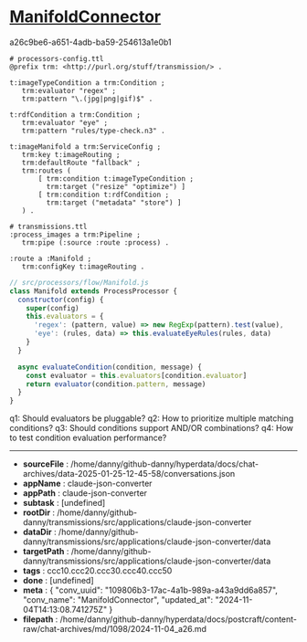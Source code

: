 # [ManifoldConnector](https://claude.ai/chat/109806b3-17ac-4a1b-989a-a43a9dd6a857)

a26c9be6-a651-4adb-ba59-254613a1e0b1

 ```turtle
# processors-config.ttl
@prefix trm: <http://purl.org/stuff/transmission/> .

t:imageTypeCondition a trm:Condition ;
    trm:evaluator "regex" ;
    trm:pattern "\.(jpg|png|gif)$" .

t:rdfCondition a trm:Condition ;
    trm:evaluator "eye" ;
    trm:pattern "rules/type-check.n3" .

t:imageManifold a trm:ServiceConfig ;
    trm:key t:imageRouting ;
    trm:defaultRoute "fallback" ;
    trm:routes (
        [ trm:condition t:imageTypeCondition ;
          trm:target ("resize" "optimize") ]
        [ trm:condition t:rdfCondition ;
          trm:target ("metadata" "store") ]
    ) .

# transmissions.ttl  
:process_images a trm:Pipeline ;
    trm:pipe (:source :route :process) .

:route a :Manifold ;
    trm:configKey t:imageRouting .
```

```javascript
// src/processors/flow/Manifold.js
class Manifold extends ProcessProcessor {
  constructor(config) {
    super(config)
    this.evaluators = {
      'regex': (pattern, value) => new RegExp(pattern).test(value),
      'eye': (rules, data) => this.evaluateEyeRules(rules, data)
    }
  }

  async evaluateCondition(condition, message) {
    const evaluator = this.evaluators[condition.evaluator]
    return evaluator(condition.pattern, message)
  }
}
```

q1: Should evaluators be pluggable?
q2: How to prioritize multiple matching conditions?
q3: Should conditions support AND/OR combinations?
q4: How to test condition evaluation performance?

---

* **sourceFile** : /home/danny/github-danny/hyperdata/docs/chat-archives/data-2025-01-25-12-45-58/conversations.json
* **appName** : claude-json-converter
* **appPath** : claude-json-converter
* **subtask** : [undefined]
* **rootDir** : /home/danny/github-danny/transmissions/src/applications/claude-json-converter
* **dataDir** : /home/danny/github-danny/transmissions/src/applications/claude-json-converter/data
* **targetPath** : /home/danny/github-danny/transmissions/src/applications/claude-json-converter/data
* **tags** : ccc10.ccc20.ccc30.ccc40.ccc50
* **done** : [undefined]
* **meta** : {
  "conv_uuid": "109806b3-17ac-4a1b-989a-a43a9dd6a857",
  "conv_name": "ManifoldConnector",
  "updated_at": "2024-11-04T14:13:08.741275Z"
}
* **filepath** : /home/danny/github-danny/hyperdata/docs/postcraft/content-raw/chat-archives/md/1098/2024-11-04_a26.md